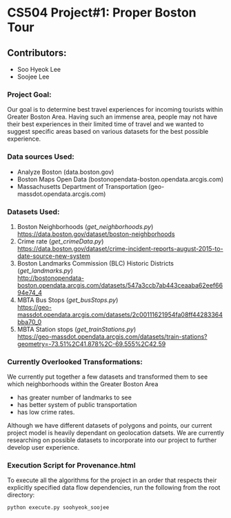 # CS504 Project#1: Proper Boston Tour

## Contributors:
- Soo Hyeok Lee
- Soojee Lee

### Project Goal:
Our goal is to determine best travel experiences for incoming tourists within Greater Boston Area. Having such an immense area, people may not have their best experiences in their limited time of travel and we wanted to suggest specific areas based on various datasets for the best possible experience.

### Data sources Used:
- Analyze Boston (data.boston.gov)
- Boston Maps Open Data (bostonopendata-boston.opendata.arcgis.com)
- Massachusetts Department of Transportation (geo-massdot.opendata.arcgis.com)

### Datasets Used:
1. Boston Neighborhoods (*get_neighborhoods.py*)  
https://data.boston.gov/dataset/boston-neighborhoods
2. Crime rate (*get_crimeData.py*)  
https://data.boston.gov/dataset/crime-incident-reports-august-2015-to-date-source-new-system
3. Boston Landmarks Commission (BLC) Historic Districts (*get_landmarks.py*)   
http://bostonopendata-boston.opendata.arcgis.com/datasets/547a3ccb7ab443ceaaba62eef6694e74_4
4. MBTA Bus Stops (*get_busStops.py*)  
https://geo-massdot.opendata.arcgis.com/datasets/2c00111621954fa08ff44283364bba70_0
5. MBTA Station stops (*get_trainStations.py*)  
https://geo-massdot.opendata.arcgis.com/datasets/train-stations?geometry=-73.51%2C41.878%2C-69.555%2C42.59

### Currently Overlooked Transformations:
We currently put together a few datasets and transformed them to see which neighborhoods within the Greater Boston Area  
- has greater number of landmarks to see
- has better system of public transportation
- has low crime rates.

Although we have different datasets of polygons and points, our current project model is heavily dependant on geolocation datsets. We are currently researching on possible datasets to incorporate into our project to further develop user experience.




### Execution Script for Provenance.html
To execute all the algorithms for the project in an order that respects their explicitly specified data flow dependencies, run the following from the root directory:
```
python execute.py soohyeok_soojee
```
